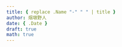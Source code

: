 ```yaml
---
title: { replace .Name "-" " " | title }
author: 烟墩野人
date: { .Date }
draft: true
math: true
---
```

